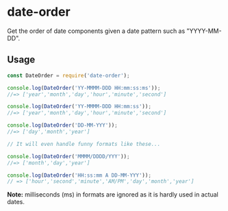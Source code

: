 # date-order

Get the order of date components given a date pattern such as "YYYY-MM-DD".

## Usage

```javascript
const DateOrder = require('date-order');

console.log(DateOrder('YY-MMMM-DDD HH:mm:ss:ms'));
//=> ['year','month','day','hour','minute','second']

console.log(DateOrder('YY-MMMM-DDD HH:mm:ss'));
//=> ['year','month','day','hour','minute','second']

console.log(DateOrder('DD-MM-YYY'));
//=> ['day','month','year']

// It will even handle funny formats like these...

console.log(DateOrder('MMMM/DDDD/YYY'));
//=> ['month','day','year']

console.log(DateOrder('HH:ss:mm A DD-MM-YYY'));
// => ['hour','second','minute','AM/PM','day','month','year']
```

**Note:** milliseconds (ms) in formats are ignored as it is hardly used in actual dates.
